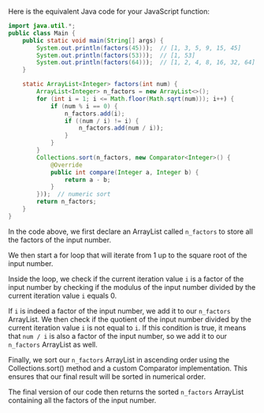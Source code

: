 Here is the equivalent Java code for your JavaScript function:

```java
import java.util.*;
public class Main {
    public static void main(String[] args) {
        System.out.println(factors(45)));  // [1, 3, 5, 9, 15, 45]
        System.out.println(factors(53)));  // [1, 53]
        System.out.println(factors(64)));  // [1, 2, 4, 8, 16, 32, 64]
    }

    static ArrayList<Integer> factors(int num) {
        ArrayList<Integer> n_factors = new ArrayList<>();
        for (int i = 1; i <= Math.floor(Math.sqrt(num))); i++) {
            if (num % i == 0) {
                n_factors.add(i);
                if ((num / i) != i) {
                    n_factors.add(num / i));
                }
            }
        }
        Collections.sort(n_factors, new Comparator<Integer>() {
            @Override
            public int compare(Integer a, Integer b) {
                return a - b;
            }
        }));  // numeric sort
        return n_factors;
    }
}
```
In the code above, we first declare an ArrayList called `n_factors` to store all the factors of the input number. 

We then start a for loop that will iterate from 1 up to the square root of the input number.

Inside the loop, we check if the current iteration value `i` is a factor of the input number by checking if the modulus of the input number divided by the current iteration value `i` equals 0.

If `i` is indeed a factor of the input number, we add it to our `n_factors` ArrayList. We then check if the quotient of the input number divided by the current iteration value `i` is not equal to `i`. If this condition is true, it means that `num / i` is also a factor of the input number, so we add it to our `n_factors` ArrayList as well.

Finally, we sort our `n_factors` ArrayList in ascending order using the Collections.sort() method and a custom Comparator implementation. This ensures that our final result will be sorted in numerical order.

The final version of our code then returns the sorted `n_factors` ArrayList containing all the factors of the input number.
